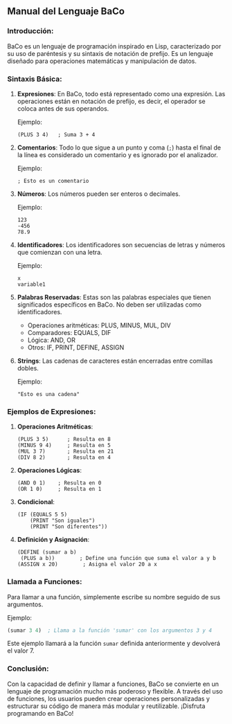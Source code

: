 ## Manual del Lenguaje BaCo

### Introducción:

BaCo es un lenguaje de programación inspirado en Lisp, caracterizado por su uso de paréntesis y su sintaxis de notación de prefijo. Es un lenguaje diseñado para operaciones matemáticas y manipulación de datos.

### Sintaxis Básica:

1. **Expresiones**: En BaCo, todo está representado como una expresión. Las operaciones están en notación de prefijo, es decir, el operador se coloca antes de sus operandos.
   
   Ejemplo:
   ```
   (PLUS 3 4)   ; Suma 3 + 4
   ```

2. **Comentarios**: Todo lo que sigue a un punto y coma (`;`) hasta el final de la línea es considerado un comentario y es ignorado por el analizador.
   
   Ejemplo:
   ```
   ; Esto es un comentario
   ```

3. **Números**: Los números pueden ser enteros o decimales.
   
   Ejemplo:
   ```
   123
   -456
   78.9
   ```

4. **Identificadores**: Los identificadores son secuencias de letras y números que comienzan con una letra.
   
   Ejemplo:
   ```
   x
   variable1
   ```

5. **Palabras Reservadas**: Estas son las palabras especiales que tienen significados específicos en BaCo. No deben ser utilizadas como identificadores.
   
   - Operaciones aritméticas: PLUS, MINUS, MUL, DIV
   - Comparadores: EQUALS, DIF
   - Lógica: AND, OR
   - Otros: IF, PRINT, DEFINE, ASSIGN

6. **Strings**: Las cadenas de caracteres están encerradas entre comillas dobles.
   
   Ejemplo:
   ```
   "Esto es una cadena"
   ```

### Ejemplos de Expresiones:

1. **Operaciones Aritméticas**:
   ```
   (PLUS 3 5)      ; Resulta en 8
   (MINUS 9 4)     ; Resulta en 5
   (MUL 3 7)       ; Resulta en 21
   (DIV 8 2)       ; Resulta en 4
   ```

2. **Operaciones Lógicas**:
   ```
   (AND 0 1)    ; Resulta en 0
   (OR 1 0)     ; Resulta en 1
   ```

3. **Condicional**:
   ```
   (IF (EQUALS 5 5) 
       (PRINT "Son iguales") 
       (PRINT "Son diferentes"))
   ```

4. **Definición y Asignación**:
   ```
   (DEFINE (sumar a b)
    (PLUS a b))        ; Define una función que suma el valor a y b
   (ASSIGN x 20)        ; Asigna el valor 20 a x
   ```



### Llamada a Funciones:

Para llamar a una función, simplemente escribe su nombre seguido de sus argumentos.

Ejemplo:

```lisp
(sumar 3 4)  ; Llama a la función 'sumar' con los argumentos 3 y 4
```

Este ejemplo llamará a la función `sumar` definida anteriormente y devolverá el valor 7.

### Conclusión:

Con la capacidad de definir y llamar a funciones, BaCo se convierte en un lenguaje de programación mucho más poderoso y flexible. A través del uso de funciones, los usuarios pueden crear operaciones personalizadas y estructurar su código de manera más modular y reutilizable. ¡Disfruta programando en BaCo!